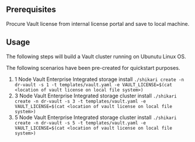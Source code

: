 ## Prerequisites

Procure Vault license from internal license portal and save to local machine.

## Usage

The following steps will build a Vault cluster running on Ubunutu Linux OS. 

The following scenarios have been pre-created for quickstart purposes.

1. 1 Node Vault Enterprise Integrated storage install
   `./shikari create -n dr-vault -s 1 -t templates/vault.yaml -e VAULT_LICENSE=$(cat <location of vault license on local file system>)`
2. 3 Node Vault Enterprise Integrated storage cluster install
   `./shikari create -n dr-vault -s 3 -t templates/vault.yaml -e VAULT_LICENSE=$(cat <location of vault license on local file system>)`
3. 5 Node Vault Enterprise Integrated storage cluster install
   `./shikari create -n dr-vault -s 5 -t templates/vault.yaml -e VAULT_LICENSE=$(cat <location of vault license on local file system>)`